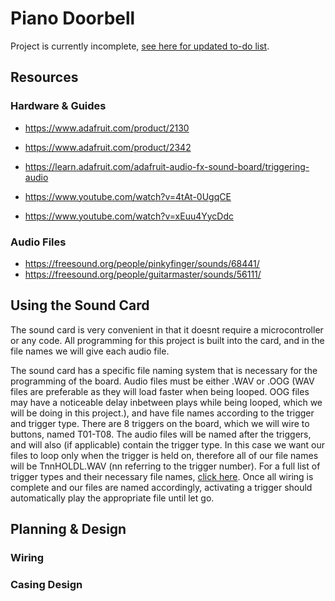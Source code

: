 # Piano Doorbell

Project is currently incomplete, [see here for updated to-do list](https://github.com/jkrosby51/piano_doorbell/blob/main/todo.md).

## Resources

### Hardware & Guides

- https://www.adafruit.com/product/2130
- https://www.adafruit.com/product/2342

- https://learn.adafruit.com/adafruit-audio-fx-sound-board/triggering-audio
- https://www.youtube.com/watch?v=4tAt-0UgqCE
- https://www.youtube.com/watch?v=xEuu4YycDdc

### Audio Files

- https://freesound.org/people/pinkyfinger/sounds/68441/
- https://freesound.org/people/guitarmaster/sounds/56111/

## Using the Sound Card
The sound card is very convenient in that it doesnt require a microcontroller or any code. All programming for this project is built into the card, and in the file names we will give each audio file.

The sound card has a specific file naming system that is necessary for the programming of the board. Audio files must be either .WAV or .OOG (WAV files are preferable as they will load faster when being looped. OOG files may have a noticeable delay inbetween plays while being looped, which we will be doing in this project.), and have file names according to the trigger and trigger type. There are 8 triggers on the board, which we will wire to buttons, named T01-T08. The audio files will be named after the triggers, and will also (if applicable) contain the trigger type. In this case we want our files to loop only when the trigger is held on, therefore all of our file names will be TnnHOLDL.WAV (nn referring to the trigger number). For a full list of trigger types and their necessary file names, [click here](https://learn.adafruit.com/adafruit-audio-fx-sound-board/triggering-audio#trigger-types-2914623). Once all wiring is complete and our files are named accordingly, activating a trigger should automatically play the appropriate file until let go.

## Planning & Design

### Wiring

### Casing Design



